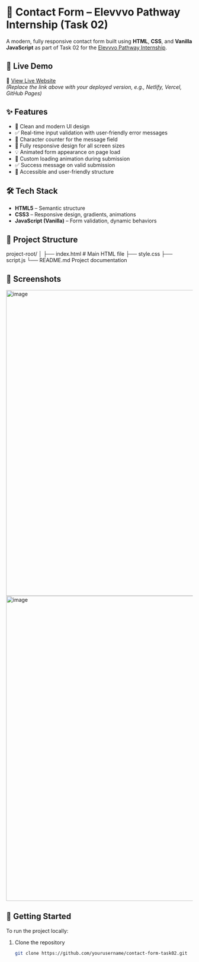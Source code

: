 # 🌟 Contact Form – Elevvvo Pathway Internship (Task 02)

A modern, fully responsive contact form built using **HTML**, **CSS**, and **Vanilla JavaScript** as part of Task 02 for the [Elevvvo Pathway Internship](https://elevvvo.com).

## 📌 Live Demo

🔗 [View Live Website](https://your-live-site-link.com)  
*(Replace the link above with your deployed version, e.g., Netlify, Vercel, GitHub Pages)*

## ✨ Features

- 🎨 Clean and modern UI design
- ✅ Real-time input validation with user-friendly error messages
- 🔄 Character counter for the message field
- 📱 Fully responsive design for all screen sizes
- 💡 Animated form appearance on page load
- 🚀 Custom loading animation during submission
- ✅ Success message on valid submission
- 🧠 Accessible and user-friendly structure

## 🛠 Tech Stack

- **HTML5** – Semantic structure
- **CSS3** – Responsive design, gradients, animations
- **JavaScript (Vanilla)** – Form validation, dynamic behaviors

## 📂 Project Structure

 project-root/
│
├── index.html # Main HTML file
├── style.css 
├── script.js 
└── README.md Project documentation



## 📸 Screenshots
<img width="1397" height="823" alt="image" src="https://github.com/user-attachments/assets/bd6a8d08-1b7d-4dad-8efa-d6c7929902b2" />

<img width="610" height="821" alt="image" src="https://github.com/user-attachments/assets/b75e0368-8750-4c40-bbc8-390d7a464b88" />


## 🚀 Getting Started

To run the project locally:

1. Clone the repository  
   ```bash
   git clone https://github.com/yourusername/contact-form-task02.git
